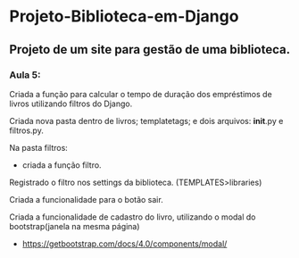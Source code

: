 # Projeto-Biblioteca-em-Django
## Projeto de um site para gestão de uma biblioteca.

### Aula 5:

Criada a função para calcular o tempo de duração dos empréstimos de livros utilizando filtros do Django.

Criada nova pasta dentro de livros; templatetags; e dois arquivos: __init__.py e filtros.py.

Na pasta filtros:
- criada a função filtro.

Registrado o filtro nos settings da biblioteca. (TEMPLATES>libraries)

Criada a funcionalidade para o botão sair.

Criada a funcionalidade de cadastro do livro, utilizando o modal do bootstrap(janela na mesma página)
- https://getbootstrap.com/docs/4.0/components/modal/

